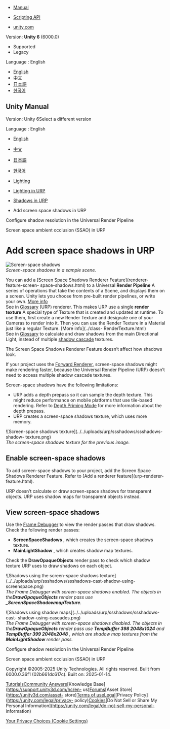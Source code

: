 [](https://docs.unity3d.com)

  * [Manual](../Manual/index.html)
  * [Scripting API](../ScriptReference/index.html)

  * [unity.com](https://unity.com/)

Version: **Unity 6** (6000.0)

  * Supported
  * Legacy

Language : English

  * [English](/Manual/urp/renderer-feature-screen-space-shadows.html)
  * [中文](/cn/current/Manual/urp/renderer-feature-screen-space-shadows.html)
  * [日本語](/ja/current/Manual/urp/renderer-feature-screen-space-shadows.html)
  * [한국어](/kr/current/Manual/urp/renderer-feature-screen-space-shadows.html)

[](https://docs.unity3d.com)

## Unity Manual

Version: Unity 6Select a different version

Language : English

  * [English](/Manual/urp/renderer-feature-screen-space-shadows.html)
  * [中文](/cn/current/Manual/urp/renderer-feature-screen-space-shadows.html)
  * [日本語](/ja/current/Manual/urp/renderer-feature-screen-space-shadows.html)
  * [한국어](/kr/current/Manual/urp/renderer-feature-screen-space-shadows.html)

  * [Lighting](../LightingOverview.html)
  * [Lighting in URP](../urp/lighting-landing.html)
  * [Shadows in URP](../urp/Shadows-in-URP.html)
  * Add screen space shadows in URP

[](../urp/shadow-resolution-urp.html)

Configure shadow resolution in the Universal Render Pipeline

[](../urp/post-processing-ssao-landing.html)

Screen space ambient occlusion (SSAO) in URP

# Add screen space shadows in URP

![Screen-space shadows](../../uploads/urp/ssshadows/ssshadows-result.png)  
_Screen-space shadows in a sample scene._

You can add a [Screen Space Shadows Renderer Feature](renderer-feature-screen-
space-shadows.html) to a Universal **Render Pipeline** A series of operations
that take the contents of a Scene, and displays them on a screen. Unity lets
you choose from pre-built render pipelines, or write your own. [More
info](../render-pipelines.html)  
See in [Glossary](../Glossary.html#Renderpipeline) (URP) renderer. This makes
URP use a single **render texture** A special type of Texture that is created
and updated at runtime. To use them, first create a new Render Texture and
designate one of your Cameras to render into it. Then you can use the Render
Texture in a Material just like a regular Texture. [More info](../class-
RenderTexture.html)  
See in [Glossary](../Glossary.html#RenderTexture) to calculate and draw
shadows from the main Directional Light, instead of multiple [shadow
cascade](https://docs.unity3d.com/Manual/shadow-cascades.html) textures.

The Screen Space Shadows Renderer Feature doesn’t affect how shadows look.

If your project uses the [Forward Renderer](urp-universal-renderer.html),
screen-space shadows might make rendering faster, because the Universal Render
Pipeline (URP) doesn’t need to access multiple shadow cascade textures.

Screen-space shadows have the following limitations:

  * URP adds a depth prepass so it can sample the depth texture. This might reduce performance on mobile platforms that use tile-based rendering. Refer to [Depth Priming Mode](urp-universal-renderer.html#rendering) for more information about the depth prepass.
  * URP creates a screen-space shadows texture, which uses more memory.

![Screen-space shadows texture](../../uploads/urp/ssshadows/ssshadows-shadow-
texture.png)  
_The screen-space shadows texture for the previous image._

## Enable screen-space shadows

To add screen-space shadows to your project, add the Screen Space Shadows
Renderer Feature. Refer to [Add a renderer feature](urp-renderer-
feature.html).

URP doesn’t calculate or draw screen-space shadows for transparent objects.
URP uses shadow maps for transparent objects instead.

## View screen-space shadows

Use the [Frame Debugger](https://docs.unity3d.com/Manual/FrameDebugger.html)
to view the render passes that draw shadows. Check the following render
passes:

  * **ScreenSpaceShadows** , which creates the screen-space shadows texture.
  * **MainLightShadow** , which creates shadow map textures.

Check the **DrawOpaqueObjects** render pass to check which shadow texture URP
uses to draw shadows on each object.

![Shadows using the screen-space shadows
texture](../../uploads/urp/ssshadows/ssshadows-cast-shadow-using-
screenspace.png)  
_The Frame Debugger with screen-space shadows enabled. The objects in
the**DrawOpaqueObjects** render pass use **_ScreenSpaceShadowmapTexture**._

![Shadows using shadow maps](../../uploads/urp/ssshadows/ssshadows-cast-
shadow-using-cascades.png)  
_The Frame Debugger with screen-space shadows disabled. The objects in
the**DrawOpaqueObjects** render pass use **TempBuffer 398 2048x1024** and
**TempBuffer 399 2048x2048** , which are shadow map textures from the
**MainLightShadow** render pass._

[](../urp/shadow-resolution-urp.html)

Configure shadow resolution in the Universal Render Pipeline

[](../urp/post-processing-ssao-landing.html)

Screen space ambient occlusion (SSAO) in URP

Copyright ©2005-2025 Unity Technologies. All rights reserved. Built from
6000.0.36f1 (02b661dc617c). Built on: 2025-01-14.

[Tutorials](https://learn.unity.com/)[Community
Answers](https://answers.unity3d.com)[Knowledge
Base](https://support.unity3d.com/hc/en-
us)[Forums](https://forum.unity3d.com)[Asset Store](https://unity3d.com/asset-
store)[Terms of
use](https://docs.unity3d.com/Manual/TermsOfUse.html)[Legal](https://unity.com/legal)[Privacy
Policy](https://unity.com/legal/privacy-
policy)[Cookies](https://unity.com/legal/cookie-policy)[Do Not Sell or Share
My Personal Information](https://unity.com/legal/do-not-sell-my-personal-
information)

[Your Privacy Choices (Cookie Settings)](javascript:void\(0\);)

